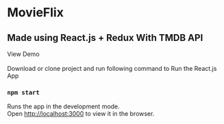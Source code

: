 <link rel="stylesheet" type="text/css" media="all" href="/docs/markdown.css" />

# MovieFlix

## Made using React.js + Redux With TMDB API

<div class="demo-button"> View Demo </div>

<br />
Download or clone project and run following command to Run the React.js App

### `npm start`

Runs the app in the development mode.<br> Open [http://localhost:3000](http://localhost:3000) to view it in the browser.
